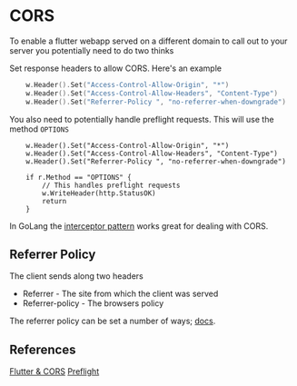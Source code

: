 # CORS

To enable a flutter webapp served on a different domain to call out
to your server you potentially need to do two thinks

Set response headers to allow CORS. Here's an example

```go
	w.Header().Set("Access-Control-Allow-Origin", "*")
	w.Header().Set("Access-Control-Allow-Headers", "Content-Type")
	w.Header().Set("Referrer-Policy ", "no-referrer-when-downgrade")
```

You also need to potentially handle preflight requests. This will use the method `OPTIONS`

```
	w.Header().Set("Access-Control-Allow-Origin", "*")
	w.Header().Set("Access-Control-Allow-Headers", "Content-Type")
	w.Header().Set("Referrer-Policy ", "no-referrer-when-downgrade")

	if r.Method == "OPTIONS" {
		// This handles preflight requests
		w.WriteHeader(http.StatusOK)
		return
	}
```


In GoLang the [interceptor pattern](https://stackoverflow.com/questions/40643671/go-how-to-use-middleware-pattern)
works great for dealing with CORS.


## Referrer Policy

The client sends along two headers

* Referrer - The site from which the client was served
* Referrer-policy - The browsers policy

The referrer policy can be set a number of ways;
[docs](https://web.dev/referrer-best-practices/#setting-your-referrer-policy-best-practices).

## References

[Flutter & CORS](https://www.edoardovignati.it/solved-xmlhttprequest-error-in-flutter-web-is-a-cors-error/)
[Preflight](https://github.com/jlewi/roboweb/issues/8#:~:text=https%3A//developer.mozilla.org/en%2DUS/docs/Web/HTTP/CORS/Errors/CORSPreflightDidNotSucceed)